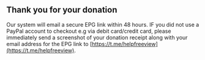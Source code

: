 ## Thank you for your donation

Our system will email a secure EPG link within 48 hours. IF you did not use a PayPal account to checkout e.g via debit card/credit card, please immediately send a screenshot of your donation receipt along with your email address for the EPG link to [https://t.me/helpfreeview](https://t.me/helpfreeview).
